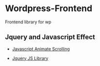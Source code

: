 # Wordpress-Frontend
Frontend library for wp

## Jquery and Javascript Effect

* [Javascript Animate Scrolling](https://michalsnik.github.io/aos/)

* [Jquery JS Library](https://www.jqueryscript.net/categories/)
